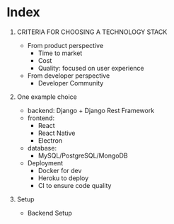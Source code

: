 # Index

1. CRITERIA FOR CHOOSING A TECHNOLOGY STACK
    - From product perspective
        - Time to market
        - Cost
        - Quality: focused on user experience
    - From developer perspective
        - Developer Community

2. One example choice
    - backend: Django + Django Rest Framework
    - frontend:
        - React
        - React Native
        - Electron
    - database:
        - MySQL/PostgreSQL/MongoDB
    - Deployment
        - Docker for dev
        - Heroku to deploy
        - CI to ensure code quality

3. Setup
    - Backend Setup